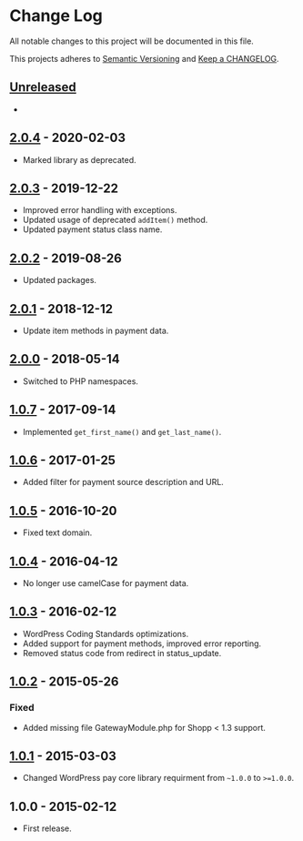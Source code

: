 # Change Log

All notable changes to this project will be documented in this file.

This projects adheres to [Semantic Versioning](http://semver.org/) and [Keep a CHANGELOG](http://keepachangelog.com/).

## [Unreleased][unreleased]
- 

## [2.0.4] - 2020-02-03
- Marked library as deprecated.

## [2.0.3] - 2019-12-22
- Improved error handling with exceptions.
- Updated usage of deprecated `addItem()` method.
- Updated payment status class name.

## [2.0.2] - 2019-08-26
- Updated packages.

## [2.0.1] - 2018-12-12
- Update item methods in payment data.

## [2.0.0] - 2018-05-14
- Switched to PHP namespaces.

## [1.0.7] - 2017-09-14
- Implemented `get_first_name()` and `get_last_name()`.

## [1.0.6] - 2017-01-25
- Added filter for payment source description and URL.

## [1.0.5] - 2016-10-20
- Fixed text domain.

## [1.0.4] - 2016-04-12
- No longer use camelCase for payment data.

## [1.0.3] - 2016-02-12
- WordPress Coding Standards optimizations.
- Added support for payment methods, improved error reporting.
- Removed status code from redirect in status_update.

## [1.0.2] - 2015-05-26
### Fixed
- Added missing file GatewayModule.php for Shopp < 1.3 support.

## [1.0.1] - 2015-03-03
- Changed WordPress pay core library requirment from `~1.0.0` to `>=1.0.0`.

## 1.0.0 - 2015-02-12
- First release.

[unreleased]: https://github.com/wp-pay-extensions/shopp/compare/2.0.4...HEAD
[2.0.4]: https://github.com/wp-pay-extensions/shopp/compare/2.0.3...2.0.4
[2.0.3]: https://github.com/wp-pay-extensions/shopp/compare/2.0.2...2.0.3
[2.0.2]: https://github.com/wp-pay-extensions/shopp/compare/2.0.1...2.0.2
[2.0.1]: https://github.com/wp-pay-extensions/shopp/compare/2.0.0...2.0.1
[2.0.0]: https://github.com/wp-pay-extensions/shopp/compare/1.0.7...2.0.0
[1.0.7]: https://github.com/wp-pay-extensions/shopp/compare/1.0.6...1.0.7
[1.0.6]: https://github.com/wp-pay-extensions/shopp/compare/1.0.5...1.0.6
[1.0.5]: https://github.com/wp-pay-extensions/shopp/compare/1.0.4...1.0.5
[1.0.4]: https://github.com/wp-pay-extensions/shopp/compare/1.0.3...1.0.4
[1.0.3]: https://github.com/wp-pay-extensions/shopp/compare/1.0.2...1.0.3
[1.0.2]: https://github.com/wp-pay-extensions/shopp/compare/1.0.1...1.0.2
[1.0.1]: https://github.com/wp-pay-extensions/shopp/compare/1.0.0...1.0.1
